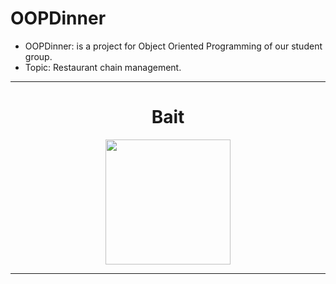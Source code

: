 # OOPDinner
- OOPDinner: is a project for Object Oriented Programming of our student group.
- Topic: Restaurant chain management.


---

<div align="center">
  <h1>Bait</h1>
  <img height="200" src="https://media.tenor.com/CGejUFxWrU4AAAAM/konosuba-kazuma.gif"  />
</div>

---

